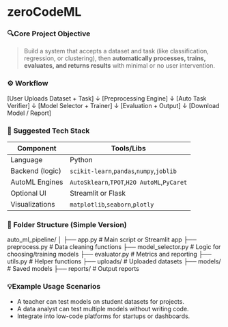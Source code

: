 # zeroCodeML


### 🔍**Core Project Objective**

> Build a system that accepts a dataset and task (like classification, regression, or clustering), then **automatically processes, trains, evaluates, and returns results** with minimal or no user intervention.

### ⚙️ **Workflow**

[User Uploads Dataset + Task]
             ↓
    [Preprocessing Engine]
             ↓
     [Auto Task Verifier]
             ↓
 [Model Selector + Trainer]
             ↓
     [Evaluation + Output]
             ↓
   [Download Model / Report]

### 🧰 **Suggested Tech Stack**

| Component       | Tools/Libs                                          |
| --------------- | --------------------------------------------------- |
| Language        | Python                                              |
| Backend (logic) | `scikit-learn`,`pandas`,`numpy`,`joblib`    |
| AutoML Engines  | `AutoSklearn`,`TPOT`,`H2O AutoML`,`PyCaret` |
| Optional UI     | Streamlit or Flask                                  |
| Visualizations  | `matplotlib`,`seaborn`,`plotly`               |

### 📁 Folder Structure (Simple Version)

auto_ml_pipeline/
│
├── app.py                       # Main script or Streamlit app
├── preprocess.py           # Data cleaning functions
├── model_selector.py    # Logic for choosing/training models
├── evaluator.py              # Metrics and reporting
├── utils.py                      # Helper functions
├── uploads/                   # Uploaded datasets
├── models/                    # Saved models
├── reports/                    # Output reports


### 💡**Example Usage Scenarios**

* A teacher can test models on student datasets for projects.
* A data analyst can test multiple models without writing code.
* Integrate into low-code platforms for startups or dashboards.

